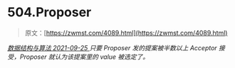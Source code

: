 <!--yml
category: 未分类
date: 0001-01-01 00:00:00
-->

# 504.Proposer

> 原文：[https://zwmst.com/4089.html](https://zwmst.com/4089.html)

   [ *数据结构与算法* ](https://zwmst.com/%e6%95%b0%e6%8d%ae%e7%bb%93%e6%9e%84%e4%b8%8e%e7%ae%97%e6%b3%95)*[ <time datetime="2021-09-26T01:20:15+08:00"> 2021-09-25 </time> ](https://zwmst.com/4089.html)  只要 Proposer 发的提案被半数以上 Acceptor 接受，Proposer 就认为该提案里的 value 被选定了。*